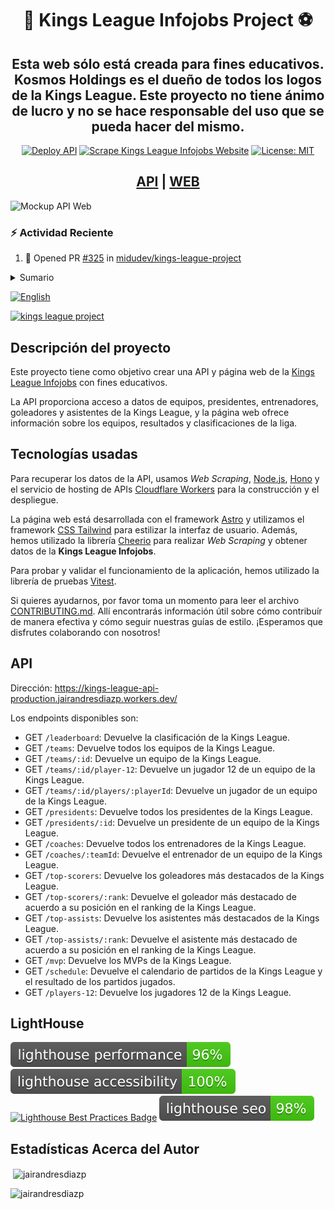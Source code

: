 <div align="center">
<h1>👑 Kings League Infojobs Project ⚽️</h1>
<h2>Esta web sólo está creada para fines educativos. Kosmos Holdings es el dueño de todos los logos de la Kings League. Este proyecto no tiene ánimo de lucro y no se hace responsable del uso que se pueda hacer del mismo.</h2>

[![Deploy API](https://github.com/jairandresdiazp/kings-league-project/actions/workflows/deploy-api.yml/badge.svg?branch=main)](https://github.com/jairandresdiazp/kings-league-project/actions/workflows/deploy-api.yml) [![Scrape Kings League Infojobs Website](https://github.com/jairandresdiazp/kings-league-project/actions/workflows/scrape-kings-league-web.yml/badge.svg?branch=main)](https://github.com/jairandresdiazp/kings-league-project/actions/workflows/scrape-kings-league-web.yml) [![License: MIT](https://img.shields.io/badge/License-MIT-yellow.svg)](https://opensource.org/licenses/MIT)

<h2><a href='https://kings-league-api-production.jairandresdiazp.workers.dev/'>API</a> | <a href='https://kingsleague.dev'>WEB</a></h2>
</div>

![Mockup API Web](assets/static/ui-mockup-web-api.png)

### :zap: Actividad Reciente

<!--START_SECTION:activity-->

1. 💪 Opened PR [#325](https://github.com/midudev/kings-league-project/pull/325) in [midudev/kings-league-project](https://github.com/midudev/kings-league-project)
<!--END_SECTION:activity-->

<details>
  <summary>Sumario</summary>
  <ol>
    <li>
      <a href="#descripción-del-proyecto">Descripción del proyecto</a>
    </li>
    <li>
      <a href="#tecnologías-usadas">Tecnologías usadas</a>
    </li>
    <li><a href="#api">API</a></li>
    <li><a href="#redes-sociales">Redes sociales</a></li>
		<li><a href="#lighthouse">Lighthouse</a></li>
		<li><a href="#estadísticas-acerca-del-autor">Estadísticas Acerca del Autor</a></li>
  </ol>
</details>

[![English](https://img.shields.io/badge/language-English-blue.svg)](README.en.md)

[![kings league project](https://jordinodejs.vercel.app/api/pin/?username=jairandresdiazp&repo=kings-league-project&theme=calm&bg_color=ff7b25&title_color=000000&icon_color=d64161&border_color=d64161&text_color=eeeee4)](https://github.com/jairandresdiazp/kings-league-project)

## Descripción del proyecto

Este proyecto tiene como objetivo crear una API y página web de la [Kings League Infojobs](https://kingsleague.pro) con fines educativos.

La API proporciona acceso a datos de equipos, presidentes, entrenadores, goleadores y asistentes de la Kings League, y la página web ofrece información sobre los equipos, resultados y clasificaciones de la liga.

## Tecnologías usadas

Para recuperar los datos de la API, usamos _Web Scraping_, [Node.js](https://nodejs.org/es/), [Hono](https://honojs.dev/) y el servicio de hosting de APIs [Cloudflare Workers](https://workers.cloudflare.com/) para la construcción y el despliegue.

La página web está desarrollada con el framework [Astro](https://astro.build/) y utilizamos el framework [CSS Tailwind](https://tailwindcss.com/) para estilizar la interfaz de usuario. Además, hemos utilizado la librería [Cheerio](https://github.com/cheeriojs/cheerio) para realizar _Web Scraping_ y obtener datos de la **Kings League Infojobs**.

Para probar y validar el funcionamiento de la aplicación, hemos utilizado la librería de pruebas [Vitest](https://vitest.dev/).

Si quieres ayudarnos, por favor toma un momento para leer el archivo [CONTRIBUTING.md](https://github.com/jairandresdiazp/kings-league-project/blob/main/CONTRIBUTING.md). Allí encontrarás información útil sobre cómo contribuír de manera efectiva y cómo seguir nuestras guías de estilo. ¡Esperamos que disfrutes colaborando con nosotros!

## API

Dirección: https://kings-league-api-production.jairandresdiazp.workers.dev/

Los endpoints disponibles son:

- GET `/leaderboard`: Devuelve la clasificación de la Kings League.
- GET `/teams`: Devuelve todos los equipos de la Kings League.
- GET `/teams/:id`: Devuelve un equipo de la Kings League.
- GET `/teams/:id/player-12`: Devuelve un jugador 12 de un equipo de la Kings League.
- GET `/teams/:id/players/:playerId`: Devuelve un jugador de un equipo de la Kings League.
- GET `/presidents`: Devuelve todos los presidentes de la Kings League.
- GET `/presidents/:id`: Devuelve un presidente de un equipo de la Kings League.
- GET `/coaches`: Devuelve todos los entrenadores de la Kings League.
- GET `/coaches/:teamId`: Devuelve el entrenador de un equipo de la Kings League.
- GET `/top-scorers`: Devuelve los goleadores más destacados de la Kings League.
- GET `/top-scorers/:rank`: Devuelve el goleador más destacado de acuerdo a su posición en el ranking de la Kings League.
- GET `/top-assists`: Devuelve los asistentes más destacados de la Kings League.
- GET `/top-assists/:rank`: Devuelve el asistente más destacado de acuerdo a su posición en el ranking de la Kings League.
- GET `/mvp`: Devuelve los MVPs de la Kings League.
- GET `/schedule`: Devuelve el calendario de partidos de la Kings League y el resultado de los partidos jugados.
- GET `/players-12`: Devuelve los jugadores 12 de la Kings League.

## LightHouse

[![Lighthouse Performance Badge](./test_results/lighthouse_performance.svg)](https://github.com/jairandresdiazp/kings-league-project)
[![Lighthouse Accessibility Badge](./test_results/lighthouse_accessibility.svg)](https://github.com/jairandresdiazp/kings-league-project)
[![Lighthouse Best Practices Badge](./test_results/lighthouse_best-practices.svg)](https://github.com/jairandresdiazp/kings-league-project)
[![Lighthouse SEO Badge](./test_results/lighthouse_seo.svg)](https://github.com/jairandresdiazp/kings-league-project)

## Estadísticas Acerca del Autor

<p>&nbsp;<img align="center" src="https://jordinodejs.vercel.app/api?username=jairandresdiazp&show_icons=true&locale=es&theme=calm" alt="jairandresdiazp" /></p>

<p><img align="left" src="https://jordinodejs.vercel.app/api/top-langs?username=jairandresdiazp&show_icons=true&locale=es&layout=compact&theme=calm&langs_count=8&hide=php,coffeescript" alt="jairandresdiazp" /></p>
